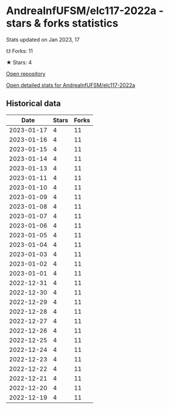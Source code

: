 # AndreaInfUFSM/elc117-2022a - stars & forks statistics

Stats updated on Jan 2023, 17

☋ Forks: 11

★ Stars: 4

[Open repository](https://github.com/AndreaInfUFSM/elc117-2022a)

[Open detailed stats for AndreaInfUFSM/elc117-2022a](https://reviewgithub.com/rep/AndreaInfUFSM/elc117-2022a)

## Historical data
| Date | Stars | Forks |
|------|-------|-------|
| 2023-01-17 | 4 | 11 | 
| 2023-01-16 | 4 | 11 | 
| 2023-01-15 | 4 | 11 | 
| 2023-01-14 | 4 | 11 | 
| 2023-01-13 | 4 | 11 | 
| 2023-01-11 | 4 | 11 | 
| 2023-01-10 | 4 | 11 | 
| 2023-01-09 | 4 | 11 | 
| 2023-01-08 | 4 | 11 | 
| 2023-01-07 | 4 | 11 | 
| 2023-01-06 | 4 | 11 | 
| 2023-01-05 | 4 | 11 | 
| 2023-01-04 | 4 | 11 | 
| 2023-01-03 | 4 | 11 | 
| 2023-01-02 | 4 | 11 | 
| 2023-01-01 | 4 | 11 | 
| 2022-12-31 | 4 | 11 | 
| 2022-12-30 | 4 | 11 | 
| 2022-12-29 | 4 | 11 | 
| 2022-12-28 | 4 | 11 | 
| 2022-12-27 | 4 | 11 | 
| 2022-12-26 | 4 | 11 | 
| 2022-12-25 | 4 | 11 | 
| 2022-12-24 | 4 | 11 | 
| 2022-12-23 | 4 | 11 | 
| 2022-12-22 | 4 | 11 | 
| 2022-12-21 | 4 | 11 | 
| 2022-12-20 | 4 | 11 | 
| 2022-12-19 | 4 | 11 | 

